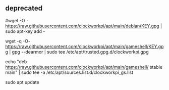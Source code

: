 
## deprecated 

#wget -O -  https://raw.githubusercontent.com/clockworkpi/apt/main/debian/KEY.gpg | sudo apt-key add - 

wget -q -O- https://raw.githubusercontent.com/clockworkpi/apt/main/gameshell/KEY.gpg | gpg --dearmor | sudo tee /etc/apt/trusted.gpg.d/clockworkpi.gpg

echo "deb https://raw.githubusercontent.com/clockworkpi/apt/main/gameshell/ stable main" | sudo tee -a /etc/apt/sources.list.d/clockworkpi\_gs.list

sudo apt update

